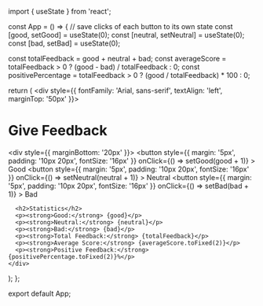 import { useState } from 'react';

const App = () => {
  // save clicks of each button to its own state
  const [good, setGood] = useState(0);
  const [neutral, setNeutral] = useState(0);
  const [bad, setBad] = useState(0);

  const totalFeedback = good + neutral + bad;
  const averageScore = totalFeedback > 0 ? (good - bad) / totalFeedback : 0;
  const positivePercentage = totalFeedback > 0 ? (good / totalFeedback) * 100 : 0;

  return (
    <div style={{ fontFamily: 'Arial, sans-serif', textAlign: 'left', marginTop: '50px' }}>
      <h1>Give Feedback</h1>
      <div style={{ marginBottom: '20px' }}>
        <button 
          style={{ margin: '5px', padding: '10px 20px', fontSize: '16px' }}
          onClick={() => setGood(good + 1)}
        >
          Good
        </button>
        <button 
          style={{ margin: '5px', padding: '10px 20px', fontSize: '16px' }}
          onClick={() => setNeutral(neutral + 1)}
        >
          Neutral
        </button>
        <button 
          style={{ margin: '5px', padding: '10px 20px', fontSize: '16px' }}
          onClick={() => setBad(bad + 1)}
        >
          Bad
        </button>
      </div>

      <h2>Statistics</h2>
      <p><strong>Good:</strong> {good}</p>
      <p><strong>Neutral:</strong> {neutral}</p>
      <p><strong>Bad:</strong> {bad}</p>
      <p><strong>Total Feedback:</strong> {totalFeedback}</p>
      <p><strong>Average Score:</strong> {averageScore.toFixed(2)}</p>
      <p><strong>Positive Feedback:</strong> {positivePercentage.toFixed(2)}%</p>
    </div>
  );
};

export default App;
